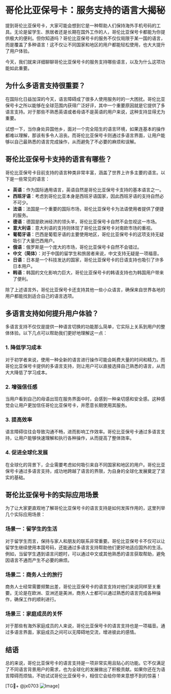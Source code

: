 # 哥伦比亚保号卡：服务支持的语言大揭秘

提到哥伦比亚保号卡，大家可能会想到它是一种帮助人们保持海外手机号码的工具。无论是留学生、旅居者还是长期在国外工作的人，哥伦比亚保号卡都能为你提供极大的便利。但你知道吗？哥伦比亚保号卡的服务不仅仅局限于某一国的语言，而是覆盖了多种语言！这不仅让不同国家和地区的用户都能轻松使用，也大大提升了用户体验。

今天，我们就来详细聊聊哥伦比亚保号卡的服务支持哪些语言，以及为什么这项功能如此重要。

## 为什么多语言支持很重要？

在国际化日益加深的今天，语言障碍成了很多人使用服务时的一大困扰。哥伦比亚保号卡之所以能够在全球范围内获得广泛好评，其中一个重要原因就是它提供了多语言支持。对于那些不熟悉英语或者母语不是英语的用户来说，这种支持显得尤为重要。

试想一下，当你身处异国他乡，面对一个完全陌生的语言环境，如果连基本的操作都难以理解，那该有多令人沮丧。而哥伦比亚保号卡则通过多语言界面，让用户能够以自己最熟悉的语言完成操作，从而避免了不必要的麻烦和误解。

## 哥伦比亚保号卡支持的语言有哪些？

哥伦比亚保号卡目前支持的语言种类非常丰富，涵盖了世界上许多主要的语言。以下是一些常见的语言：

- **英语**：作为国际通用语言，英语自然是哥伦比亚保号卡支持的基本语言之一。
- **西班牙语**：考虑到哥伦比亚本身是西班牙语国家，因此西班牙语的支持自然必不可少。
- **法语**：法国是一个重要的国际市场，哥伦比亚保号卡为法语使用者提供了便捷的服务。
- **德语**：德国是欧洲经济的领头羊，哥伦比亚保号卡自然不会忽视这一市场。
- **意大利语**：意大利语的支持则体现了哥伦比亚保号卡对南欧市场的重视。
- **葡萄牙语**：巴西是葡萄牙语的主要使用地区，哥伦比亚保号卡的这项支持无疑吸引了大量巴西用户。
- **俄语**：俄罗斯是一个庞大的市场，哥伦比亚保号卡自然不会错过。
- **中文（简体）**：对于中国的留学生和旅居者来说，中文支持无疑是一项福音。
- **日语**：日本是一个科技发达的国家，哥伦比亚保号卡的日语支持也吸引了许多日本用户。
- **韩语**：韩国的文化影响力巨大，哥伦比亚保号卡的韩语支持也为韩国用户带来了便利。

除了上述语言外，哥伦比亚保号卡还支持其他一些小众语言，确保来自世界各地的用户都能找到适合自己的语言选项。

## 多语言支持如何提升用户体验？

多语言支持不仅仅是提供一种语言切换的功能那么简单，它实际上关系到用户的整体体验。以下几点可以帮助我们更好地理解这一点：

### 1. **降低学习成本**
对于初学者来说，使用一种全新的语言进行操作可能会耗费大量的时间和精力。而哥伦比亚保号卡提供的多语言支持，则让用户可以直接选择自己熟悉的语言，从而大大降低了学习成本。

### 2. **增强信任感**
当用户看到自己的母语出现在服务界面中时，会感到一种亲切感和安全感。这种感觉会让用户更加信任哥伦比亚保号卡，并愿意长期使用其服务。

### 3. **提高效率**
语言障碍往往会导致沟通不畅，进而影响工作效率。哥伦比亚保号卡通过多语言支持，让用户能够快速理解和执行各种操作，从而提高了整体效率。

### 4. **促进全球化发展**
在全球化的背景下，企业需要考虑如何吸引来自不同国家和地区的用户。哥伦比亚保号卡通过多语言支持，成功地跨越了语言的界限，为自身的全球化发展奠定了坚实的基础。

## 哥伦比亚保号卡的实际应用场景

为了让大家更直观地了解哥伦比亚保号卡的语言支持是如何发挥作用的，这里列举几个实际应用场景：

### 场景一：留学生的生活
对于留学生而言，保持与家人和朋友的联系非常重要。哥伦比亚保号卡不仅可以让留学生继续使用本国号码，还能通过多语言支持帮助他们更好地适应国外的生活。例如，当留学生遇到语言问题时，可以通过中文或其他熟悉的语言获取帮助，避免因语言不通而产生不必要的麻烦。

### 场景二：商务人士的旅行
商务人士经常需要频繁出差，哥伦比亚保号卡的语言支持对他们来说同样至关重要。无论是在欧洲、亚洲还是美洲，商务人士都可以通过熟悉的语言完成各种操作，确保工作的顺利进行。

### 场景三：家庭成员的关怀
对于那些有海外家庭成员的人来说，哥伦比亚保号卡的语言支持也是一项福音。通过多语言界面，家庭成员之间可以无障碍地交流，增进彼此的感情。

## 结语

总的来说，哥伦比亚保号卡的语言支持是一项非常实用且贴心的功能。它不仅满足了不同语言背景用户的需求，也为全球化的发展做出了积极贡献。如果你还在为语言障碍而烦恼，不妨试试哥伦比亚保号卡，相信它会给你带来意想不到的惊喜！

[TG💪+ @jx0703 ![Image](https://github.com/user-attachments/assets/dbca1d08-cadb-493c-b0ec-ad6f7a83f270)]